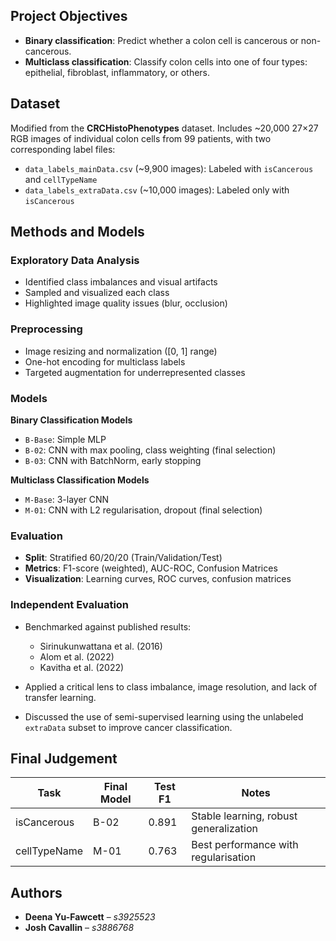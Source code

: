 
## Project Objectives

- **Binary classification**: Predict whether a colon cell is cancerous or non-cancerous.
- **Multiclass classification**: Classify colon cells into one of four types: epithelial, fibroblast, inflammatory, or others.

## Dataset

Modified from the **CRCHistoPhenotypes** dataset. Includes ~20,000 27×27 RGB images of individual colon cells from 99 patients, with two corresponding label files:

- `data_labels_mainData.csv` (~9,900 images): Labeled with `isCancerous` and `cellTypeName`
- `data_labels_extraData.csv` (~10,000 images): Labeled only with `isCancerous`

## Methods and Models

### Exploratory Data Analysis
- Identified class imbalances and visual artifacts
- Sampled and visualized each class
- Highlighted image quality issues (blur, occlusion)

### Preprocessing
- Image resizing and normalization ([0, 1] range)
- One-hot encoding for multiclass labels
- Targeted augmentation for underrepresented classes

### Models

**Binary Classification Models**
- `B-Base`: Simple MLP
- `B-02`: CNN with max pooling, class weighting (final selection)
- `B-03`: CNN with BatchNorm, early stopping

**Multiclass Classification Models**
- `M-Base`: 3-layer CNN
- `M-01`: CNN with L2 regularisation, dropout (final selection)

### Evaluation

- **Split**: Stratified 60/20/20 (Train/Validation/Test)
- **Metrics**: F1-score (weighted), AUC-ROC, Confusion Matrices
- **Visualization**: Learning curves, ROC curves, confusion matrices

### Independent Evaluation

- Benchmarked against published results:
  - Sirinukunwattana et al. (2016)
  - Alom et al. (2022)
  - Kavitha et al. (2022)

- Applied a critical lens to class imbalance, image resolution, and lack of transfer learning.

- Discussed the use of semi-supervised learning using the unlabeled `extraData` subset to improve cancer classification.

## Final Judgement

| Task                | Final Model | Test F1 | Notes |
|---------------------|-------------|---------|-------|
| isCancerous         | B-02        | 0.891   | Stable learning, robust generalization |
| cellTypeName        | M-01        | 0.763   | Best performance with regularisation |

## Authors

- **Deena Yu-Fawcett** – *s3925523*
- **Josh Cavallin** – *s3886768*
